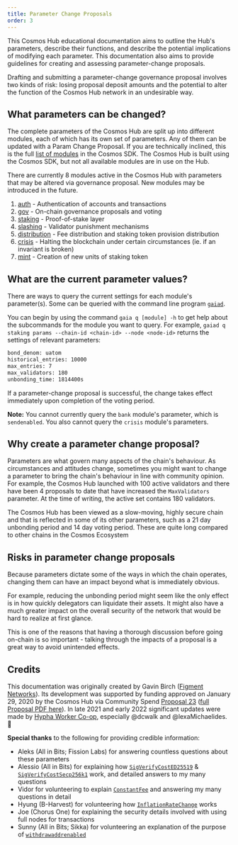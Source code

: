 ```yaml
---
title: Parameter Change Proposals
order: 3
---
```


This Cosmos Hub educational documentation aims to outline the Hub's parameters, describe their functions, and describe the potential implications of modifying each parameter. This documentation also aims to provide guidelines for creating and assessing parameter-change proposals.

Drafting and submitting a parameter-change governance proposal involves two kinds of risk: losing proposal deposit amounts and the potential to alter the function of the Cosmos Hub network in an undesirable way.

## What parameters can be changed?

The complete parameters of the Cosmos Hub are split up into different modules, each of which has its own set of parameters. Any of them can be updated with a Param Change Proposal. If you are technically inclined, this is the full [list of modules](https://github.com/cosmos/cosmos-sdk/tree/master/x) in the Cosmos SDK. The Cosmos Hub is built using the Cosmos SDK, but not all available modules are in use on the Hub.

There are currently 8 modules active in the Cosmos Hub with parameters that may be altered via governance proposal. New modules may be introduced in the future.

1. [auth](/governance/proposal-types/params-change/Auth.mdx) - Authentication of accounts and transactions
2. [gov](/governance/proposal-types/params-change/Governance.mdx) - On-chain governance proposals and voting
3. [staking](/governance/proposal-types/params-change/Staking.mdx) - Proof-of-stake layer
4. [slashing](/governance/proposal-types/params-change/Slashing.mdx) - Validator punishment mechanisms
5. [distribution](/governance/proposal-types/params-change/Distribution.mdx) - Fee distribution and staking token provision distribution
6. [crisis](/governance/proposal-types/params-change/Crisis.mdx) - Halting the blockchain under certain circumstances (ie. if an invariant is broken)
7. [mint](/governance/proposal-types/params-change/Mint.mdx) - Creation of new units of staking token
<!-- markdown-link-check-disable -->

## What are the current parameter values?
<!-- markdown-link-check-enable -->
There are ways to query the current settings for each module's parameter(s). Some can be queried with the command line program [`gaiad`](../../getting-started/installation.mdx).

You can begin by using the command `gaia q [module] -h` to get help about the subcommands for the module you want to query. For example, `gaiad q staking params --chain-id <chain-id> --node <node-id>` returns the settings of relevant parameters:

```sh
bond_denom: uatom
historical_entries: 10000
max_entries: 7
max_validators: 180
unbonding_time: 1814400s
```

If a parameter-change proposal is successful, the change takes effect immediately upon completion of the voting period.

**Note:** You cannot currently query the `bank` module's parameter, which is `sendenabled`. You also cannot query the `crisis` module's parameters.

## Why create a parameter change proposal?

Parameters are what govern many aspects of the chain's behaviour. As circumstances and attitudes change, sometimes you might want to change a parameter to bring the chain's behaviour in line with community opinion. For example, the Cosmos Hub launched with 100 active validators and there have been 4 proposals to date that have increased the `MaxValidators` parameter. At the time of writing, the active set contains 180 validators.

The Cosmos Hub has been viewed as a slow-moving, highly secure chain and that is reflected in some of its other parameters, such as a 21 day unbonding period and 14 day voting period. These are quite long compared to other chains in the Cosmos Ecosystem

## Risks in parameter change proposals

Because parameters dictate some of the ways in which the chain operates, changing them can have an impact beyond what is immediately obvious. 

For example, reducing the unbonding period might seem like the only effect is in how quickly delegators can liquidate their assets. It might also have a much greater impact on the overall security of the network that would be hard to realize at first glance.

This is one of the reasons that having a thorough discussion before going on-chain is so important - talking through the impacts of a proposal is a great way to avoid unintended effects.

## Credits

This documentation was originally created by Gavin Birch ([Figment Networks](https://figment.io)). Its development was supported by funding approved on January 29, 2020 by the Cosmos Hub via Community Spend [Proposal 23](https://cosmoshub-3.bigdipper.live/proposals/23) ([full Proposal PDF here](https://ipfs.io/ipfs/QmSMGEoY2dfxADPfgoAsJxjjC6hwpSNx1dXAqePiCEMCbY)). In late 2021 and early 2022 significant updates were made by [Hypha Worker Co-op](https://hypha.coop/), especially @dcwalk and @lexaMichaelides.  🙏

**Special thanks** to the following for providing credible information:
- Aleks (All in Bits; Fission Labs) for answering countless questions about these parameters
- Alessio (All in Bits) for explaining how [`SigVerifyCostED25519`](https://hub.cosmos.network/main/governance/proposal-types/params-change/Auth.html#4-sigverifycosted25519) & [`SigVerifyCostSecp256k1`](https://hub.cosmos.network/main/governance/proposal-types/params-change/Auth.html#5-sigverifycostsecp256k1) work, and detailed answers to my many questions
- Vidor for volunteering to explain [`ConstantFee`](https://hub.cosmos.network/main/governance/proposal-types/params-change/Crisis.html#1-constantfee) and answering my many questions in detail
- Hyung (B-Harvest) for volunteering how [`InflationRateChange`](https://hub.cosmos.network/main/governance/proposal-types/params-change/Mint.html#2-inflationratechange) works
- Joe (Chorus One) for explaining the security details involved with using full nodes for transactions
- Sunny (All in Bits; Sikka) for volunteering an explanation of the purpose of [`withdrawaddrenabled`](https://hub.cosmos.network/main/governance/proposal-types/params-change/Distribution.html#4-withdrawaddrenabled)
